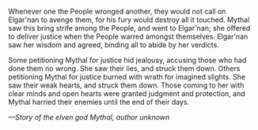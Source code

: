 Whenever one the People wronged another, they would not call on Elgar'nan to avenge them, for his fury would destroy all it touched. Mythal saw this bring strife among the People, and went to Elgar'nan; she offered to deliver justice when the People warred amongst themselves. Elgar'nan saw her wisdom and agreed, binding all to abide by her verdicts.

Some petitioning Mythal for justice hid jealousy, accusing those who had done them no wrong. She saw their lies, and struck them down. Others petitioning Mythal for justice burned with wrath for imagined slights. She saw their weak hearts, and struck them down. Those coming to her with clear minds and open hearts were granted judgment and protection, and Mythal harried their enemies until the end of their days.

<i> —Story of the elven god Mythal, author unknown </i>
